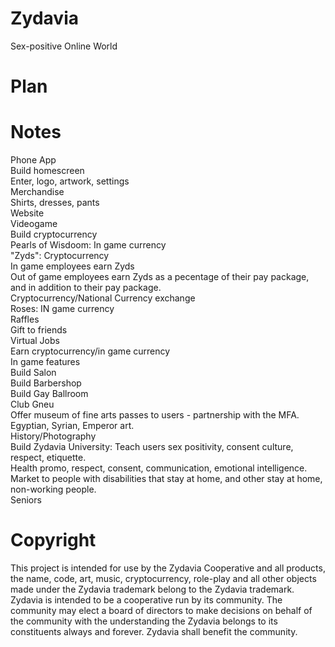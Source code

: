 # Zydavia
Sex-positive Online World

# Plan

# Notes
Phone App  
  Build homescreen  
    Enter, logo, artwork, settings  
Merchandise  
  Shirts, dresses, pants  
Website  
Videogame  
Build cryptocurrency  
  Pearls of Wisdoom: In game currency  
  "Zyds": Cryptocurrency  
    In game employees earn Zyds  
    Out of game employees earn Zyds as a pecentage of their pay package, and in addition to their pay package.   
    Cryptocurrency/National Currency exchange  
  Roses: IN game currency  
    Raffles  
    Gift to friends  
Virtual Jobs  
  Earn cryptocurrency/in game currency  
In game features  
  Build Salon  
  Build Barbershop  
  Build Gay Ballroom  
  Club Gneu  
Offer museum of fine arts passes to users - partnership with the MFA.  
  Egyptian, Syrian, Emperor art.  
  History/Photography  
Build Zydavia University: Teach users sex positivity, consent culture, respect, etiquette.   
  Health promo, respect, consent, communication, emotional intelligence.  
Market to people with disabilities that stay at home, and other stay at home, non-working people.  
  Seniors  
# Copyright
This project is intended for use by the Zydavia Cooperative and all products, the name, code, art, music, cryptocurrency, role-play and all other objects made under the Zydavia trademark belong to the Zydavia trademark. 
Zydavia is intended to be a cooperative run by its community. The community may elect a board of directors to make decisions on behalf of the community with the understanding the Zydavia belongs to its constituents always and forever. Zydavia shall benefit the community. 


